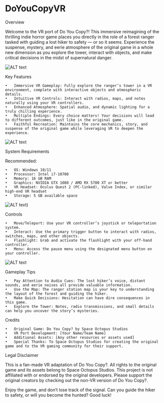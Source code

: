 # DoYouCopyVR

Overview

Welcome to the VR port of Do You Copy?! This immersive reimagining of the thrilling indie horror game places you directly in the role of a forest ranger tasked with guiding a lost hiker to safety — or so it seems. Experience the suspense, mystery, and eerie atmosphere of the original game in a whole new dimension as you explore the tower, interact with objects, and make critical decisions in the midst of supernatural danger.

![ALT text](https://github.com/Twistashio/DoYouCopyVR/blob/main/Git%20Images/Screenshot%202024-11-23%20at%202.49.35%E2%80%AFAM.png?raw=true)

Key Features

	•	Immersive VR Gameplay: Fully explore the ranger’s tower in a VR environment, complete with interactive objects and atmospheric details.
	•	Intuitive VR Controls: Interact with radios, maps, and notes naturally using your VR controllers.
	•	Enhanced Atmosphere: Spatial audio, and dynamic lighting for a truly chilling experience.
	•	Multiple Endings: Every choice matters! Your decisions will lead to different outcomes, just like in the original game.
	•	Faithful Recreation: Maintains the core mechanics, story, and suspense of the original game while leveraging VR to deepen the experience.

![ALT text](https://github.com/Twistashio/DoYouCopyVR/blob/main/Git%20Images/gif.gif?raw=true)


System Requirements

Recommended:

	•	OS: Windows 10/11
	•	Processor: Intel i7-10700
	•	Memory: 16 GB RAM
	•	Graphics: NVIDIA GTX 1080 / AMD RX 5700 XT or better
	•	VR Headset: Oculus Quest 2 (PC-linked), Valve Index, or similar high-end VR headset
	•	Storage: 5 GB available space

![ALT text](https://github.com/Twistashio/DoYouCopyVR/blob/main/Git%20Images/Screenshot%202024-11-23%20at%202.49.11%E2%80%AFAM.png?raw=true))


Controls

	•	Move/Teleport: Use your VR controller’s joystick or teleportation system.
	•	Interact: Use the primary trigger button to interact with radios, switches, maps, and other objects.
	•	Flashlight: Grab and activate the flashlight with your off-hand controller.
	•	Menu: Access the pause menu using the designated menu button on your controller.

![ALT text](https://github.com/Twistashio/DoYouCopyVR/blob/main/Git%20Images/gif%202.gif?raw=true)

Gameplay Tips

	•	Pay Attention to Audio Cues: The lost hiker’s voice, distant sounds, and eerie noises all provide valuable information.
	•	Use the Map: The ranger station map is your key to understanding the layout of the forest and guiding the hiker.
	•	Make Quick Decisions: Hesitation can have dire consequences in this game.
	•	Explore the Tower: Notes, radio transmissions, and small details can help you uncover the story’s mysteries.

Credits

	•	Original Game: Do You Copy? by Space Octopus Studios
	•	VR Port Development: [Your Name/Team Name]
	•	Additional Assets: [Any other resources or assets used]
	•	Special Thanks: To Space Octopus Studios for creating the original game and to the VR gaming community for their support.

Legal Disclaimer

This is a fan-made VR adaptation of Do You Copy?. All rights to the original game and its assets belong to Space Octopus Studios. This project is not affiliated with or endorsed by the original developers. Please support the original creators by checking out the non-VR version of Do You Copy?.

Enjoy the game, and don’t lose track of the signal. Can you guide the hiker to safety, or will you become the hunted? Good luck!
